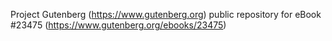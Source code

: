 Project Gutenberg (https://www.gutenberg.org) public repository for eBook #23475 (https://www.gutenberg.org/ebooks/23475)
